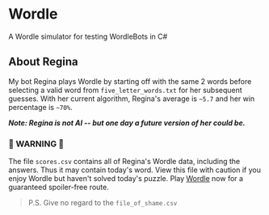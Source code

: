 # Wordle
A Wordle simulator for testing WordleBots in C#

## About Regina
My bot Regina plays Wordle by starting off with the same 2 words before selecting a valid word from `five_letter_words.txt` for her subsequent guesses. With her current algorithm, Regina's average is `~5.7` and her win percentage is `~70%`.  

***Note: Regina is not AI -- but one day a future version of her could be.***

### 🚨 WARNING 🚨
The file `scores.csv` contains all of Regina's Wordle data, including the answers. Thus it may contain today's word. View this file with caution if you enjoy Wordle but haven't solved today's puzzle. Play [Wordle](https://www.nytimes.com/games/wordle/index.html) now for a guaranteed spoiler-free route.  

> P.S. Give no regard to the `file_of_shame.csv`
